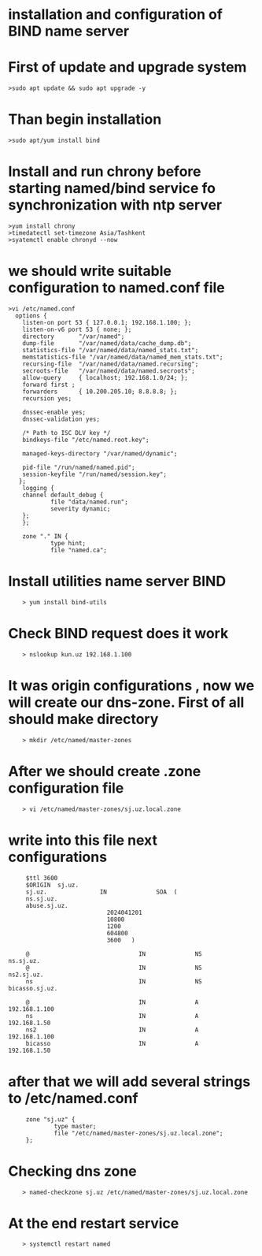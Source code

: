 # installation and configuration of BIND name server
  # First of update and upgrade system 
    >sudo apt update && sudo apt upgrade -y
  # Than begin installation 
    >sudo apt/yum install bind 
  # Install and run chrony before starting named/bind service fo synchronization with ntp server 
    >yum install chrony
    >timedatectl set-timezone Asia/Tashkent
    >syatemctl enable chronyd --now
  # we should write suitable configuration to named.conf file 
    >vi /etc/named.conf
      options {
        listen-on port 53 { 127.0.0.1; 192.168.1.100; };
        listen-on-v6 port 53 { none; };
        directory       "/var/named";
        dump-file       "/var/named/data/cache_dump.db";
        statistics-file "/var/named/data/named_stats.txt";
        memstatistics-file "/var/named/data/named_mem_stats.txt";
        recursing-file  "/var/named/data/named.recursing";
        secroots-file   "/var/named/data/named.secroots";
        allow-query     { localhost; 192.168.1.0/24; };
        forward first ;
        forwarders      { 10.200.205.10; 8.8.8.8; };
        recursion yes;

        dnssec-enable yes;
        dnssec-validation yes;

        /* Path to ISC DLV key */
        bindkeys-file "/etc/named.root.key";

        managed-keys-directory "/var/named/dynamic";

        pid-file "/run/named/named.pid";
        session-keyfile "/run/named/session.key";
       };
        logging {
        channel default_debug {
                file "data/named.run";
                severity dynamic;
        };
        };

        zone "." IN {
                type hint;
                file "named.ca";
   # Install utilities name server BIND
        > yum install bind-utils
   # Check BIND request does it work
        > nslookup kun.uz 192.168.1.100
   # It was origin configurations , now we will create our dns-zone. First of all should make directory
        > mkdir /etc/named/master-zones
   # After we should create .zone configuration file 
        > vi /etc/named/master-zones/sj.uz.local.zone
   # write into this file next configurations 
         $ttl 3600
         $ORIGIN  sj.uz.
         sj.uz.               IN              SOA  (
         ns.sj.uz.
         abuse.sj.uz.
                                2024041201
                                10800
                                1200
                                604800
                                3600   )

         @                               IN              NS              ns.sj.uz.
         @                               IN              NS              ns2.sj.uz.
         ns                              IN              NS              bicasso.sj.uz.

         @                               IN              A                192.168.1.100
         ns                              IN              A                192.168.1.50
         ns2                             IN              A                192.168.1.100
         bicasso                         IN              A                192.168.1.50
   # after that we will add several strings to /etc/named.conf 
         zone "sj.uz" {
                 type master;
                 file "/etc/named/master-zones/sj.uz.local.zone";
         };
   # Checking dns zone 
        > named-checkzone sj.uz /etc/named/master-zones/sj.uz.local.zone
   # At the end restart service 
        > systemctl restart named
        



   
